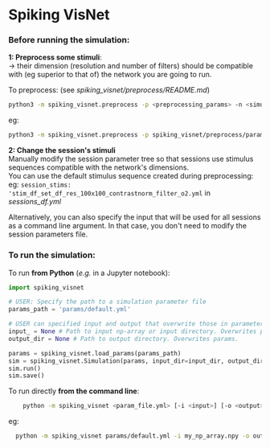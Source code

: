 # Spiking VisNet


### Before running the simulation:

**1: Preprocess some stimuli**:  
-> their dimension (resolution and
    number of filters) should be compatible with (eg superior to that of) the network you are going to run.

To preprocess: (see *spiking_visnet/preprocess/README.md*)

```bash
python3 -m spiking_visnet.preprocess -p <preprocessing_params> -n <simulation_params> [-input <input_dir>]
```
eg:
```bash
python3 -m spiking_visnet.preprocess -p spiking_visnet/preprocess/params/default.yml -n params/default.yml
```

**2: Change the session's stimuli**  
Manually modify the session parameter tree so that sessions use stimulus sequences compatible with the network's dimensions.  
You can use the default stimulus sequence created during preprocessing:  
eg: `session_stims: 'stim_df_set_df_res_100x100_contrastnorm_filter_o2.yml` in *sessions_df.yml*

Alternatively, you can also specify the input that will be used for all sessions as a command line argument. In that case, you don't need to modify the session parameters file.

### To run the simulation:

To run **from Python** (_e.g._ in a Jupyter notebook):

```python
import spiking_visnet

# USER: Specify the path to a simulation parameter file
params_path = 'params/default.yml'

# USER can specified input and output that overwrite those in parameter files.
input_ = None # Path to input np-array or input directory. Overwrites params.
output_dir = None # Path to output directory. Overwrites params.

params = spiking_visnet.load_params(params_path)
sim = spiking_visnet.Simulation(params, input_dir=input_dir, output_dir=output_dir)
sim.run()
sim.save()
```

To run directly **from the command line**:

```bash
    python -m spiking_visnet <param_file.yml> [-i <input>] [-o <output>]
```
eg:
```bash
  python -m spiking_visnet params/default.yml -i my_np_array.npy -o output
```
